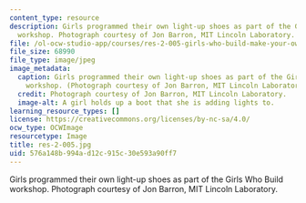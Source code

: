 ```yaml
---
content_type: resource
description: Girls programmed their own light-up shoes as part of the Girls Who Build
  workshop. Photograph courtesy of Jon Barron, MIT Lincoln Laboratory.
file: /ol-ocw-studio-app/courses/res-2-005-girls-who-build-make-your-own-wearables-workshop-spring-2015/576a148b994ad12c915c30e593a90ff7_res-2-005.jpg
file_size: 68990
file_type: image/jpeg
image_metadata:
  caption: Girls programmed their own light-up shoes as part of the Girls Who Build
    workshop. (Photograph courtesy of Jon Barron, MIT Lincoln Laboratory.)
  credit: Photograph courtesy of Jon Barron, MIT Lincoln Laboratory.
  image-alt: A girl holds up a boot that she is adding lights to.
learning_resource_types: []
license: https://creativecommons.org/licenses/by-nc-sa/4.0/
ocw_type: OCWImage
resourcetype: Image
title: res-2-005.jpg
uid: 576a148b-994a-d12c-915c-30e593a90ff7
---
```

Girls programmed their own light-up shoes as part of the Girls Who Build workshop. Photograph courtesy of Jon Barron, MIT Lincoln Laboratory.